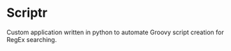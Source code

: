 # Scriptr
Custom application written in python to automate Groovy script creation for RegEx searching. 
